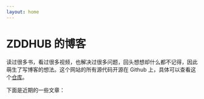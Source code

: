 ```yaml
---
layout: home
---
```


ZDDHUB 的博客
===============

读过很多书，看过很多视频，也解决过很多问题，回头想想却什么都不记得，因此萌生了写博客的想法。这个网站的所有源代码开源在 Github 上，具体可以查看这个[仓库](https://github.com/zddhub/zddhub.github.io)。


下面是近期的一些文章：

